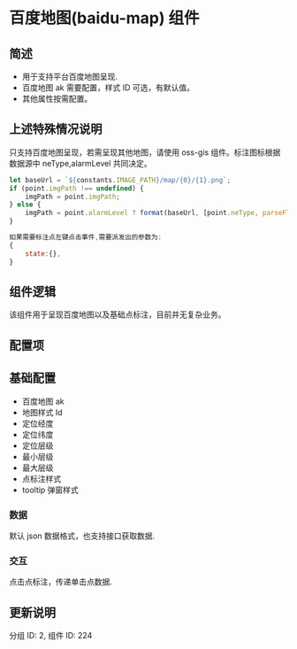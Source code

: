 # 百度地图(baidu-map) 组件

## 简述

-   用于支持平台百度地图呈现.
-   百度地图 ak 需要配置，样式 ID 可选，有默认值。
-   其他属性按需配置。

## 上述特殊情况说明

只支持百度地图呈现，若需呈现其他地图，请使用 oss-gis 组件。标注图标根据数据源中 neType,alarmLevel 共同决定。

```js
let baseUrl = `${constants.IMAGE_PATH}/map/{0}/{1}.png`;
if (point.imgPath !== undefined) {
    imgPath = point.imgPath;
} else {
    imgPath = point.alarmLevel ? format(baseUrl, [point.neType, parseFloat(point.alarmLevel)]) : format(baseUrl, [point.neType, 0]);
}
```

```js
如果需要标注点左键点击事件,需要派发出的参数为:
{
    state:{},
}
```

## 组件逻辑

该组件用于呈现百度地图以及基础点标注，目前并无复杂业务。

## 配置项

## 基础配置

-   百度地图 ak
-   地图样式 Id
-   定位经度
-   定位纬度
-   定位层级
-   最小层级
-   最大层级
-   点标注样式
-   tooltip 弹窗样式

### 数据

默认 json 数据格式，也支持接口获取数据.

### 交互

点击点标注，传递单击点数据.

## 更新说明

分组 ID: 2, 组件 ID: 224

```

```

